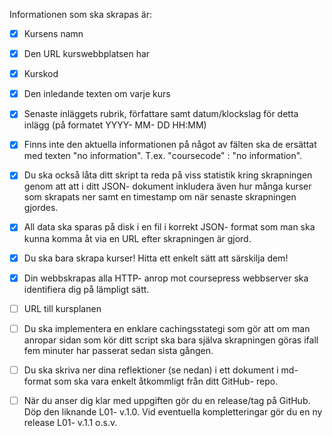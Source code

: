 Informationen som ska skrapas är:

- [x] Kursens namn

- [x] Den URL kurswebbplatsen har

- [x] Kurskod

- [x] Den inledande texten om varje kurs

- [x] Senaste inläggets rubrik, författare samt datum/klockslag för detta inlägg (på formatet YYYY- MM- DD HH:MM)

- [x] Finns inte den aktuella informationen på något av fälten ska de ersättat med texten "no information". T.ex. "coursecode" : "no information".

- [x] Du ska också låta ditt skript ta reda på viss statistik kring skrapningen genom att att i ditt JSON- dokument inkludera även hur många kurser som skrapats ner samt en timestamp om när senaste skrapningen gjordes.

- [x] All data ska sparas på disk i en fil i korrekt JSON- format som man ska kunna komma åt via en URL efter skrapningen är gjord. 

- [x] Du ska bara skrapa kurser! Hitta ett enkelt sätt att särskilja dem!

- [x] Din webbskrapas alla HTTP- anrop mot coursepress webbserver ska identifiera dig på lämpligt sätt.

- [ ] URL till kursplanen

- [ ] Du ska implementera en enklare cachingsstategi som gör att om man 
anropar sidan som kör ditt script ska bara själva skrapningen göras ifall fem minuter har passerat sedan sista gången. 

- [ ] Du ska skriva ner dina reflektioner (se nedan) i ett dokument i md- format som ska vara enkelt åtkommligt från ditt GitHub- repo.

- [ ] När du anser dig klar med uppgiften gör du en release/tag på GitHub. Döp den liknande L01- v.1.0. Vid eventuella kompletteringar gör du en ny release L01- v.1.1 o.s.v.

